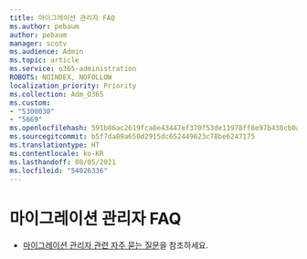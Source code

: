 ```yaml
---
title: 마이그레이션 관리자 FAQ
ms.author: pebaum
author: pebaum
manager: scotv
ms.audience: Admin
ms.topic: article
ms.service: o365-administration
ROBOTS: NOINDEX, NOFOLLOW
localization_priority: Priority
ms.collection: Adm_O365
ms.custom:
- "5300030"
- "5669"
ms.openlocfilehash: 591b86ac2619fca8e43447ef370f53de11978ff8e97b430cb0af3eec413729e8
ms.sourcegitcommit: b5f7da89a650d2915dc652449623c78be6247175
ms.translationtype: HT
ms.contentlocale: ko-KR
ms.lasthandoff: 08/05/2021
ms.locfileid: "54026336"
---
```

# <a name="migration-manager-faq"></a>마이그레이션 관리자 FAQ

- [마이그레이션 관리자 관련 자주 묻는 질문](https://docs.microsoft.com/sharepointmigration/mm-faqs)을 참조하세요.
